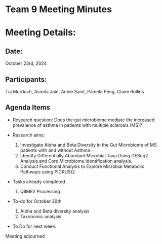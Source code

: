 # Team 9 Meeting Minutes 
# Meeting Details:
## Date: 
October 23rd, 2024

## Participants:
Tia Murdoch, Asmita Jain, Annie Saint, Pamela Peng, Claire Rollins

## Agenda Items
- Research question: Does the gut microbiome mediate the increased prevalence of asthma in patients with multiple sclerosis (MS)?
- Research aims:
    1. Investigate Alpha and Beta Diversity in the Gut Microbiome of MS patients with and without Asthma
    2. Identify Differentially Abundant Microbial Taxa Using DESeq2 Analysis and Core Microbiome Identification
          analysis.
    3. Conduct Functional Analysis to Explore Microbial Metabolic Pathways using PICRUSt2
- Tasks already completed
    1. QIIME2 Processing
- To-do for October 29th
    1. Alpha and Beta diversity analysis
    2. Taxonomic analysis
 
- To Do for next week:
      
Meeting adjourned 
